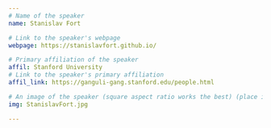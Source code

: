 ```yaml
---
# Name of the speaker
name: Stanislav Fort

# Link to the speaker's webpage
webpage: https://stanislavfort.github.io/

# Primary affiliation of the speaker
affil: Stanford University
# Link to the speaker's primary affiliation
affil_link: https://ganguli-gang.stanford.edu/people.html

# An image of the speaker (square aspect ratio works the best) (place in the `assets/img/speakers` directory)
img: StanislavFort.jpg

---
```


<!-- Whatever you write below will show up as the speaker's bio -->
